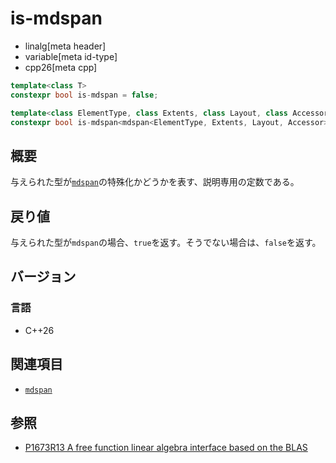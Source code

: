 # is-mdspan
* linalg[meta header]
* variable[meta id-type]
* cpp26[meta cpp]

```cpp
template<class T>
constexpr bool is-mdspan = false;

template<class ElementType, class Extents, class Layout, class Accessor>
constexpr bool is-mdspan<mdspan<ElementType, Extents, Layout, Accessor>> = true;
```

## 概要
与えられた型が[`mdspan`](/reference/mdspan.md)の特殊化かどうかを表す、説明専用の定数である。


## 戻り値
与えられた型が`mdspan`の場合、`true`を返す。そうでない場合は、`false`を返す。


## バージョン
### 言語
- C++26


## 関連項目
- [`mdspan`](/reference/mdspan.md)


## 参照
- [P1673R13 A free function linear algebra interface based on the BLAS](https://www.open-std.org/jtc1/sc22/wg21/docs/papers/2023/p1673r13.html)
